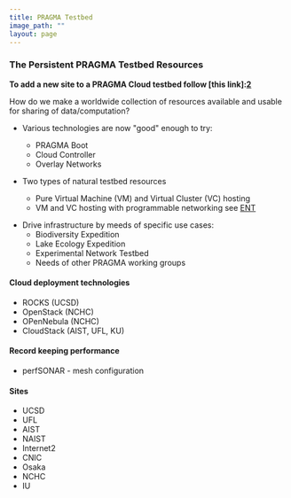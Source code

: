 ```yaml
---
title: PRAGMA Testbed
image_path: ""
layout: page
---
```


### The Persistent PRAGMA Testbed Resources

**To add a new site to a PRAGMA Cloud testbed follow [this link]:[2]**

How do we make a worldwide collection of resources available and usable
for sharing of data/computation?

* Various technologies are now "good" enough to try:
  * PRAGMA Boot 
  * Cloud Controller 
  * Overlay Networks
  
  <p>

* Two types of natural testbed resources
  * Pure Virtual Machine (VM)  and Virtual Cluster (VC) hosting
  * VM and VC hosting with programmable networking 
    see [ENT][1]
    
<p>

* Drive infrastructure by meeds of specific use cases: 
  * Biodiversity Expedition
  * Lake Ecology Expedition
  * Experimental Network Testbed
  * Needs of other PRAGMA working groups
  
<p>

#### Cloud deployment technologies 

* ROCKS (UCSD)
* OpenStack (NCHC)
* OPenNebula (NCHC)
* CloudStack (AIST, UFL, KU)


#### Record keeping performance 

* perfSONAR - mesh configuration


#### Sites

* UCSD
* UFL
* AIST
* NAIST
* Internet2
* CNIC
* Osaka
* NCHC
* IU

[1]: /projects/ent/
[2]: /site-setup/

